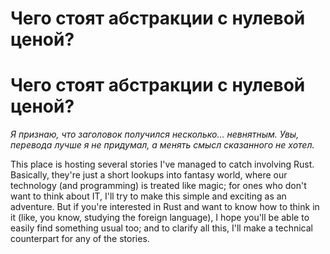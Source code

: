# Чего стоят абстракции с нулевой ценой?

# Чего стоят абстракции с нулевой ценой?

_Я признаю, что заголовок получился несколько... невнятным. Увы, перевода лучше я не придумал, а менять смысл сказанного не хотел._

This place is hosting several stories I've managed to catch involving Rust. Basically, they're just a short lookups into fantasy world, where our technology (and programming) is treated like magic; for ones who don't want to think about IT, I'll try to make this simple and exciting as an adventure. But if you're interested in Rust and want to know how to think in it (like, you know, studying the foreign language), I hope you'll be able to easily find something usual too; and to clarify all this, I'll make a technical counterpart for any of the stories.
